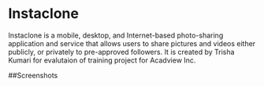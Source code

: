 # Instaclone

<p>Instaclone is a mobile, desktop, and Internet-based photo-sharing application and service that allows users to share pictures and videos either publicly, or privately to pre-approved followers.
It is created by Trisha Kumari for evalutaion of training project for Acadview Inc.
</p>

##Screenshots
